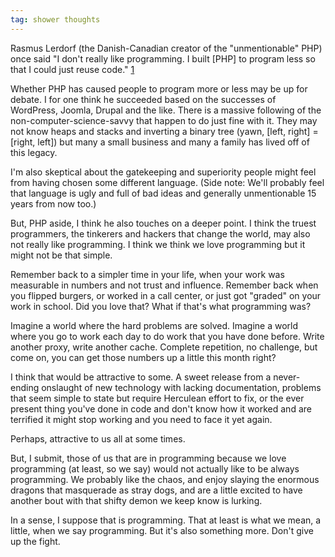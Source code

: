 ```yaml
---
tag: shower thoughts
---
```


Rasmus Lerdorf (the Danish-Canadian creator of the "unmentionable" PHP) once said "I don't
really like programming. I built [PHP] to program less so that I could just reuse code."
[1](http://www.itconversations.com/shows/detail58.html)

Whether PHP has caused people to program more or less may be up for debate. I for one think he
succeeded based on the successes of WordPress, Joomla, Drupal and the like. There is a massive
following of the non-computer-science-savvy that happen to do just fine with it. They may not
know heaps and stacks and inverting a binary tree (yawn, [left, right] = [right, left]) but
many a small business and many a family has lived off of this legacy.

I'm also skeptical about the gatekeeping and superiority people might feel from having chosen
some different language. (Side note: We'll probably feel that language is ugly and full of 
bad ideas and generally unmentionable 15 years from now too.)

But, PHP aside, I think he also touches on a deeper point. I think the truest programmers, the
tinkerers and hackers that change the world, may also not really like programming. I think we
think we love programming but it might not be that simple.

Remember back to a simpler time in your life, when your work was measurable in numbers and not
trust and influence. Remember back when you flipped burgers, or worked in a call center, or just
got "graded" on your work in school. Did you love that? What if that's what programming was?

Imagine a world where the hard problems are solved. Imagine a world where you go to work each
day to do work that you have done before. Write another proxy, write another cache. Complete
repetition, no challenge, but come on, you can get those numbers up a little this month right?

I think that would be attractive to some. A sweet release from a never-ending onslaught of new
technology with lacking documentation, problems that seem simple to state but require
Herculean effort to fix, or the ever present thing you've done in code and don't know how it
worked and are terrified it might stop working and you need to face it yet again.

Perhaps, attractive to us all at some times.

But, I submit, those of us that are in programming because we love programming (at least, so we
say) would not actually like to be always programming. We probably like the chaos, and enjoy
slaying the enormous dragons that masquerade as stray dogs, and are a little excited to have
another bout with that shifty demon we keep know is lurking.

In a sense, I suppose that is programming. That at least is what we mean, a little, when we say
programming. But it's also something more. Don't give up the fight.

